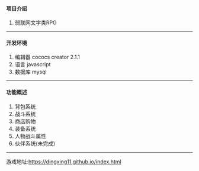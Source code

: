 
#### 项目介绍

1. 弱联网文字类RPG
***

#### 开发环境

1. 编辑器 cococs creator 2.1.1
2. 语言 javascript
3. 数据库 mysql
***

#### 功能概述

1. 背包系统
2. 战斗系统
3. 商店购物
4. 装备系统
5. 人物战斗属性
6. 伙伴系统(未完成)
***

游戏地址:https://dingxing11.github.io/index.html
